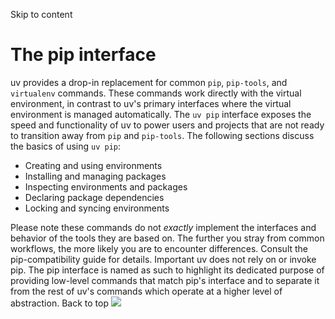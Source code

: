 Skip to content 
# The pip interface
uv provides a drop-in replacement for common `pip`, `pip-tools`, and `virtualenv` commands. These commands work directly with the virtual environment, in contrast to uv's primary interfaces where the virtual environment is managed automatically. The `uv pip` interface exposes the speed and functionality of uv to power users and projects that are not ready to transition away from `pip` and `pip-tools`.
The following sections discuss the basics of using `uv pip`:
  * Creating and using environments
  * Installing and managing packages
  * Inspecting environments and packages
  * Declaring package dependencies
  * Locking and syncing environments


Please note these commands do not _exactly_ implement the interfaces and behavior of the tools they are based on. The further you stray from common workflows, the more likely you are to encounter differences. Consult the pip-compatibility guide for details.
Important
uv does not rely on or invoke pip. The pip interface is named as such to highlight its dedicated purpose of providing low-level commands that match pip's interface and to separate it from the rest of uv's commands which operate at a higher level of abstraction.
Back to top 
![](https://cdn.usefathom.com/?h=https%3A%2F%2Fdocs.astral.sh&p=%2Fuv%2Fpip%2F&r=&sid=ESKBRHGN&qs=%7B%7D&cid=58645705)
